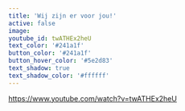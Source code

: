 ```yaml
---
title: 'Wij zijn er voor jou!'
active: false
image:
youtube_id: twATHEx2heU
text_color: '#241a1f'
button_color: '#241a1f'
button_hover_color: '#5e2d83'
text_shadow: true
text_shadow_color: '#ffffff'
---
```



https://www.youtube.com/watch?v=twATHEx2heU